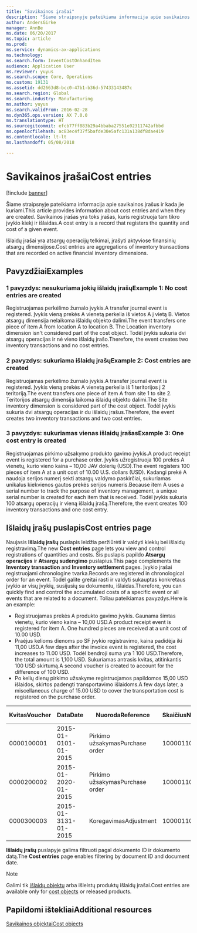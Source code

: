 ```yaml
---
title: "Savikainos įrašai"
description: "Šiame straipsnyje pateikiama informacija apie savikainos įrašus ir kada jie kuriami. Savikainos įrašas yra toks įrašas, kuris registruoja tam tikro įvykio kiekį ir išlaidas."
author: AndersGirke
manager: AnnBe
ms.date: 06/20/2017
ms.topic: article
ms.prod: 
ms.service: dynamics-ax-applications
ms.technology: 
ms.search.form: InventCostOnhandItem
audience: Application User
ms.reviewer: yuyus
ms.search.scope: Core, Operations
ms.custom: 19131
ms.assetid: dd2663d8-bcc0-47b1-b36d-57433143487c
ms.search.region: Global
ms.search.industry: Manufacturing
ms.author: yuyus
ms.search.validFrom: 2016-02-28
ms.dyn365.ops.version: AX 7.0.0
ms.translationtype: HT
ms.sourcegitcommit: efcb77ff883b29a4bbaba27551e02311742afbbd
ms.openlocfilehash: ac83ec4f37f5bafde30e5afc131a138df8dae419
ms.contentlocale: lt-lt
ms.lasthandoff: 05/08/2018

---
```


# <a name="cost-entries"></a><span data-ttu-id="779b1-104">Savikainos įrašai</span><span class="sxs-lookup"><span data-stu-id="779b1-104">Cost entries</span></span>

[!include [banner](../includes/banner.md)]

<span data-ttu-id="779b1-105">Šiame straipsnyje pateikiama informacija apie savikainos įrašus ir kada jie kuriami.</span><span class="sxs-lookup"><span data-stu-id="779b1-105">This article provides information about cost entries and when they are created.</span></span> <span data-ttu-id="779b1-106">Savikainos įrašas yra toks įrašas, kuris registruoja tam tikro įvykio kiekį ir išlaidas.</span><span class="sxs-lookup"><span data-stu-id="779b1-106">A cost entry is a record that registers the quantity and cost of a given event.</span></span>

<span data-ttu-id="779b1-107">Išlaidų įrašai yra atsargų operacijų telkimai, įrašyti aktyviose finansinių atsargų dimensijose.</span><span class="sxs-lookup"><span data-stu-id="779b1-107">Cost entries are aggregations of inventory transactions that are recorded on active financial inventory dimensions.</span></span>

## <a name="examples"></a><span data-ttu-id="779b1-108">Pavyzdžiai</span><span class="sxs-lookup"><span data-stu-id="779b1-108">Examples</span></span>
### <a name="example-1-no-cost-entries-are-created"></a><span data-ttu-id="779b1-109">1 pavyzdys: nesukuriama jokių išlaidų įrašų</span><span class="sxs-lookup"><span data-stu-id="779b1-109">Example 1: No cost entries are created</span></span>

<span data-ttu-id="779b1-110">Registruojamas perkėlimo žurnalo įvykis.</span><span class="sxs-lookup"><span data-stu-id="779b1-110">A transfer journal event is registered.</span></span> <span data-ttu-id="779b1-111">Įvykis vieną prekės A vienetą perkelia iš vietos A į vietą B. Vietos atsargų dimensija nelaikoma išlaidų objekto dalimi.</span><span class="sxs-lookup"><span data-stu-id="779b1-111">The event transfers one piece of item A from location A to location B. The Location inventory dimension isn't considered part of the cost object.</span></span> <span data-ttu-id="779b1-112">Todėl įvykis sukuria dvi atsargų operacijas ir nė vieno išlaidų įrašo.</span><span class="sxs-lookup"><span data-stu-id="779b1-112">Therefore, the event creates two inventory transactions and no cost entries.</span></span>

### <a name="example-2-cost-entries-are-created"></a><span data-ttu-id="779b1-113">2 pavyzdys: sukuriama išlaidų įrašų</span><span class="sxs-lookup"><span data-stu-id="779b1-113">Example 2: Cost entries are created</span></span>

<span data-ttu-id="779b1-114">Registruojamas perkėlimo žurnalo įvykis.</span><span class="sxs-lookup"><span data-stu-id="779b1-114">A transfer journal event is registered.</span></span> <span data-ttu-id="779b1-115">Įvykis vieną prekės A vienetą perkelia iš 1 teritorijos į 2 teritoriją.</span><span class="sxs-lookup"><span data-stu-id="779b1-115">The event transfers one piece of item A from site 1 to site 2.</span></span> <span data-ttu-id="779b1-116">Teritorijos atsargų dimensija laikoma išlaidų objekto dalimi.</span><span class="sxs-lookup"><span data-stu-id="779b1-116">The Site inventory dimension is considered part of the cost object.</span></span> <span data-ttu-id="779b1-117">Todėl įvykis sukuria dvi atsargų operacijas ir du išlaidų įrašus.</span><span class="sxs-lookup"><span data-stu-id="779b1-117">Therefore, the event creates two inventory transactions and two cost entries.</span></span>

### <a name="example-3-one-cost-entry-is-created"></a><span data-ttu-id="779b1-118">3 pavyzdys: sukuriamas vienas išlaidų įrašas</span><span class="sxs-lookup"><span data-stu-id="779b1-118">Example 3: One cost entry is created</span></span>

<span data-ttu-id="779b1-119">Registruojamas pirkimo užsakymo produkto gavimo įvykis.</span><span class="sxs-lookup"><span data-stu-id="779b1-119">A product receipt event is registered for a purchase order.</span></span> <span data-ttu-id="779b1-120">Įvykis užregistruoja 100 prekės A vienetų, kurio vieno kaina – 10,00 JAV dolerių (USD).</span><span class="sxs-lookup"><span data-stu-id="779b1-120">The event registers 100 pieces of item A at a unit cost of 10.00 U.S. dollars (USD).</span></span> <span data-ttu-id="779b1-121">Kadangi prekė A naudoja serijos numerį sekti atsargų valdymo paskirčiai, sukuriamas unikalus kiekvienos gautos prekės serijos numeris.</span><span class="sxs-lookup"><span data-stu-id="779b1-121">Because item A uses a serial number to track the purpose of inventory management, a unique serial number is created for each item that is received.</span></span> <span data-ttu-id="779b1-122">Todėl įvykis sukuria 100 atsargų operacijų ir vieną išlaidų įrašą.</span><span class="sxs-lookup"><span data-stu-id="779b1-122">Therefore, the event creates 100 inventory transactions and one cost entry.</span></span>

## <a name="cost-entries-page"></a><span data-ttu-id="779b1-123">Išlaidų įrašų puslapis</span><span class="sxs-lookup"><span data-stu-id="779b1-123">Cost entries page</span></span>
<span data-ttu-id="779b1-124">Naujasis **Išlaidų įrašų** puslapis leidžia peržiūrėti ir valdyti kiekių bei išlaidų registravimą.</span><span class="sxs-lookup"><span data-stu-id="779b1-124">The new **Cost entries** page lets you view and control registrations of quantities and costs.</span></span> <span data-ttu-id="779b1-125">Šis puslapis papildo **Atsargų operacijos** ir **Atsargų sudengimo** puslapius.</span><span class="sxs-lookup"><span data-stu-id="779b1-125">This page complements the **Inventory transaction** and **Inventory settlement** pages.</span></span> <span data-ttu-id="779b1-126">Įvykio įrašai registruojami chronologine tvarka.</span><span class="sxs-lookup"><span data-stu-id="779b1-126">Records are registered in chronological order for an event.</span></span> <span data-ttu-id="779b1-127">Todėl galite greitai rasti ir valdyti sukauptas konkretaus įvykio ar visų įvykių, susijusių su dokumentu, išlaidas.</span><span class="sxs-lookup"><span data-stu-id="779b1-127">Therefore, you can quickly find and control the accumulated costs of a specific event or all events that are related to a document.</span></span> <span data-ttu-id="779b1-128">Toliau pateikiamas pavyzdys.</span><span class="sxs-lookup"><span data-stu-id="779b1-128">Here is an example:</span></span>

-   <span data-ttu-id="779b1-129">Registruojamas prekės A produkto gavimo įvykis. Gaunama šimtas vienetų, kurio vieno kaina – 10,00 USD.</span><span class="sxs-lookup"><span data-stu-id="779b1-129">A product receipt event is registered for item A. One hundred pieces are received at a unit cost of 10.00 USD.</span></span>
-   <span data-ttu-id="779b1-130">Praėjus kelioms dienoms po SF įvykio registravimo, kaina padidėja iki 11,00 USD.</span><span class="sxs-lookup"><span data-stu-id="779b1-130">A few days after the invoice event is registered, the cost increases to 11.00 USD.</span></span> <span data-ttu-id="779b1-131">Todėl bendroji suma yra 1 100 USD.</span><span class="sxs-lookup"><span data-stu-id="779b1-131">Therefore, the total amount is 1,100 USD.</span></span> <span data-ttu-id="779b1-132">Sukuriamas antrasis kvitas, atitinkantis 100 USD skirtumą.</span><span class="sxs-lookup"><span data-stu-id="779b1-132">A second voucher is created to account for the difference of 100 USD.</span></span>
-   <span data-ttu-id="779b1-133">Po kelių dienų pirkimo užsakyme registruojamos papildomos 15,00 USD išlaidos, skirtos padengti transportavimo išlaidoms.</span><span class="sxs-lookup"><span data-stu-id="779b1-133">A few days later, a miscellaneous charge of 15.00 USD to cover the transportation cost is registered on the purchase order.</span></span>

| <span data-ttu-id="779b1-134">Kvitas</span><span class="sxs-lookup"><span data-stu-id="779b1-134">Voucher</span></span> | <span data-ttu-id="779b1-135">Data</span><span class="sxs-lookup"><span data-stu-id="779b1-135">Date</span></span>       | <span data-ttu-id="779b1-136">Nuoroda</span><span class="sxs-lookup"><span data-stu-id="779b1-136">Reference</span></span>      | <span data-ttu-id="779b1-137">Skaičius</span><span class="sxs-lookup"><span data-stu-id="779b1-137">Number</span></span> | <span data-ttu-id="779b1-138">Partijos numeris</span><span class="sxs-lookup"><span data-stu-id="779b1-138">Lot ID</span></span>  | <span data-ttu-id="779b1-139">Kiekis</span><span class="sxs-lookup"><span data-stu-id="779b1-139">Quantity</span></span> | <span data-ttu-id="779b1-140">Suma</span><span class="sxs-lookup"><span data-stu-id="779b1-140">Amount</span></span>  |
|---------|------------|----------------|--------|---------|---------------|----|
| <span data-ttu-id="779b1-141">00001</span><span class="sxs-lookup"><span data-stu-id="779b1-141">00001</span></span>   | <span data-ttu-id="779b1-142">2015-01-01</span><span class="sxs-lookup"><span data-stu-id="779b1-142">01-01-2015</span></span> | <span data-ttu-id="779b1-143">Pirkimo užsakymas</span><span class="sxs-lookup"><span data-stu-id="779b1-143">Purchase order</span></span> | <span data-ttu-id="779b1-144">100001</span><span class="sxs-lookup"><span data-stu-id="779b1-144">100001</span></span> | <span data-ttu-id="779b1-145">0000101</span><span class="sxs-lookup"><span data-stu-id="779b1-145">0000101</span></span> | <span data-ttu-id="779b1-146">100,00</span><span class="sxs-lookup"><span data-stu-id="779b1-146">100.00</span></span>   | <span data-ttu-id="779b1-147">1 000,00</span><span class="sxs-lookup"><span data-stu-id="779b1-147">1000.00</span></span> |
| <span data-ttu-id="779b1-148">00002</span><span class="sxs-lookup"><span data-stu-id="779b1-148">00002</span></span>   | <span data-ttu-id="779b1-149">2015-01-20</span><span class="sxs-lookup"><span data-stu-id="779b1-149">20-01-2015</span></span> | <span data-ttu-id="779b1-150">Pirkimo užsakymas</span><span class="sxs-lookup"><span data-stu-id="779b1-150">Purchase order</span></span> | <span data-ttu-id="779b1-151">100001</span><span class="sxs-lookup"><span data-stu-id="779b1-151">100001</span></span> | <span data-ttu-id="779b1-152">0000101</span><span class="sxs-lookup"><span data-stu-id="779b1-152">0000101</span></span> |          | <span data-ttu-id="779b1-153">100,00</span><span class="sxs-lookup"><span data-stu-id="779b1-153">100.00</span></span>  |
| <span data-ttu-id="779b1-154">00003</span><span class="sxs-lookup"><span data-stu-id="779b1-154">00003</span></span>   | <span data-ttu-id="779b1-155">2015-01-31</span><span class="sxs-lookup"><span data-stu-id="779b1-155">31-01-2015</span></span> | <span data-ttu-id="779b1-156">Koregavimas</span><span class="sxs-lookup"><span data-stu-id="779b1-156">Adjustment</span></span>     | <span data-ttu-id="779b1-157">100001</span><span class="sxs-lookup"><span data-stu-id="779b1-157">100001</span></span> | <span data-ttu-id="779b1-158">0000101</span><span class="sxs-lookup"><span data-stu-id="779b1-158">0000101</span></span> |          | <span data-ttu-id="779b1-159">15,00</span><span class="sxs-lookup"><span data-stu-id="779b1-159">15.00</span></span>   |

<span data-ttu-id="779b1-160">**Išlaidų įrašų** puslapyje galima filtruoti pagal dokumento ID ir dokumento datą.</span><span class="sxs-lookup"><span data-stu-id="779b1-160">The **Cost entries** page enables filtering by document ID and document date.</span></span> 

> [!NOTE]
> <span data-ttu-id="779b1-161">Galimi tik [išlaidų objektų](cost-object.md) arba išleistų produktų išlaidų įrašai.</span><span class="sxs-lookup"><span data-stu-id="779b1-161">Cost entries are available only for [cost objects](cost-object.md) or released products.</span></span>

<a name="additional-resources"></a><span data-ttu-id="779b1-162">Papildomi ištekliai</span><span class="sxs-lookup"><span data-stu-id="779b1-162">Additional resources</span></span>
--------

[<span data-ttu-id="779b1-163">Savikainos objektai</span><span class="sxs-lookup"><span data-stu-id="779b1-163">Cost objects</span></span>](cost-object.md)




